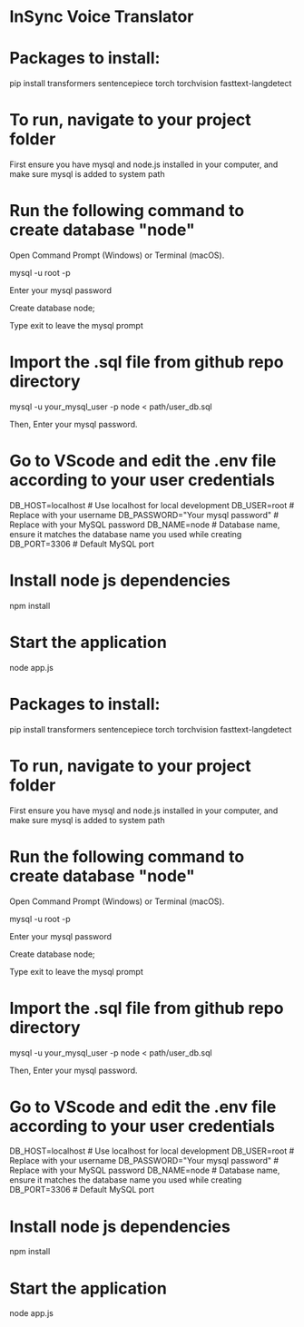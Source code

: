 # InSync Voice Translator

# Packages to install:
pip install transformers
sentencepiece
torch torchvision
fasttext-langdetect

# To run, navigate to your project folder

First ensure you have mysql and node.js installed in your computer, and make sure mysql is added to system path

# Run the following command to create database "node"

Open Command Prompt (Windows) or Terminal (macOS).

mysql -u root -p

Enter your mysql password

Create database node;

Type exit to leave the mysql prompt

# Import the .sql file from github repo directory
mysql -u your_mysql_user -p node < path/user_db.sql

Then, Enter your mysql password.  

# Go to VScode and edit the .env file according to your user credentials
DB_HOST=localhost           # Use localhost for local development
DB_USER=root                 # Replace with your username
DB_PASSWORD="Your mysql password"   # Replace with your MySQL password
DB_NAME=node                # Database name, ensure it matches the database name you used while creating
DB_PORT=3306                # Default MySQL port

# Install node js dependencies
npm install          
# Start the application      
node app.js                

# Packages to install:
pip install transformers
sentencepiece
torch torchvision
fasttext-langdetect

# To run, navigate to your project folder

First ensure you have mysql and node.js installed in your computer, and make sure mysql is added to system path

# Run the following command to create database "node"

Open Command Prompt (Windows) or Terminal (macOS).

mysql -u root -p

Enter your mysql password

Create database node;

Type exit to leave the mysql prompt

# Import the .sql file from github repo directory
mysql -u your_mysql_user -p node < path/user_db.sql

Then, Enter your mysql password.  

# Go to VScode and edit the .env file according to your user credentials
DB_HOST=localhost           # Use localhost for local development
DB_USER=root                 # Replace with your username
DB_PASSWORD="Your mysql password"   # Replace with your MySQL password
DB_NAME=node                # Database name, ensure it matches the database name you used while creating
DB_PORT=3306                # Default MySQL port

# Install node js dependencies
npm install          
# Start the application      
node app.js                

